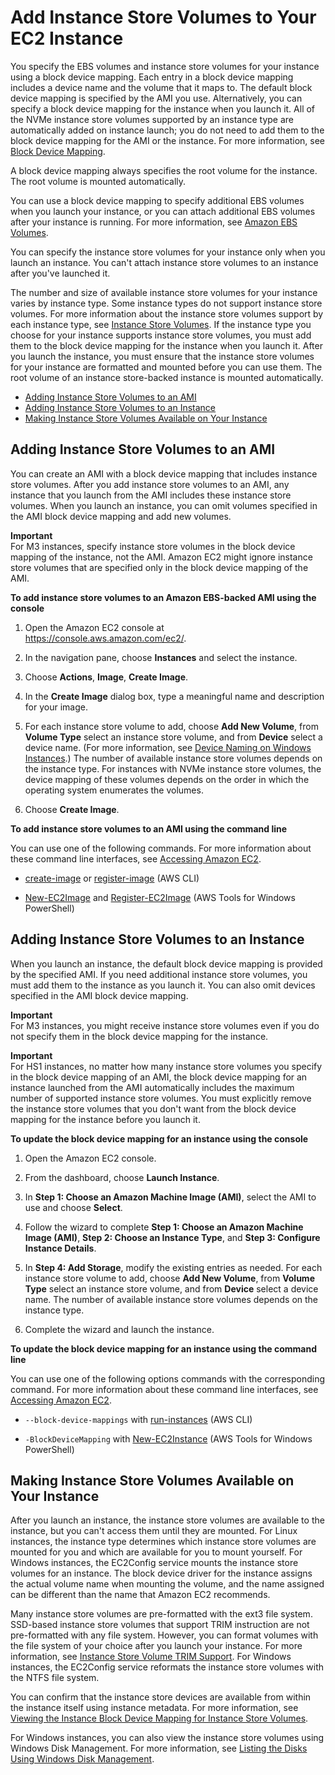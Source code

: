 # Add Instance Store Volumes to Your EC2 Instance<a name="add-instance-store-volumes"></a>

You specify the EBS volumes and instance store volumes for your instance using a block device mapping\. Each entry in a block device mapping includes a device name and the volume that it maps to\. The default block device mapping is specified by the AMI you use\. Alternatively, you can specify a block device mapping for the instance when you launch it\. All of the NVMe instance store volumes supported by an instance type are automatically added on instance launch; you do not need to add them to the block device mapping for the AMI or the instance\. For more information, see [Block Device Mapping](block-device-mapping-concepts.md)\.

A block device mapping always specifies the root volume for the instance\. The root volume is mounted automatically\.

You can use a block device mapping to specify additional EBS volumes when you launch your instance, or you can attach additional EBS volumes after your instance is running\. For more information, see [Amazon EBS Volumes](EBSVolumes.md)\.

You can specify the instance store volumes for your instance only when you launch an instance\. You can't attach instance store volumes to an instance after you've launched it\.

The number and size of available instance store volumes for your instance varies by instance type\. Some instance types do not support instance store volumes\. For more information about the instance store volumes support by each instance type, see [Instance Store Volumes](InstanceStorage.md#instance-store-volumes)\. If the instance type you choose for your instance supports instance store volumes, you must add them to the block device mapping for the instance when you launch it\. After you launch the instance, you must ensure that the instance store volumes for your instance are formatted and mounted before you can use them\. The root volume of an instance store\-backed instance is mounted automatically\.


+ [Adding Instance Store Volumes to an AMI](#adding-instance-storage-ami)
+ [Adding Instance Store Volumes to an Instance](#adding-instance-storage-instance)
+ [Making Instance Store Volumes Available on Your Instance](#making-instance-stores-available-on-your-instances)

## Adding Instance Store Volumes to an AMI<a name="adding-instance-storage-ami"></a>

You can create an AMI with a block device mapping that includes instance store volumes\. After you add instance store volumes to an AMI, any instance that you launch from the AMI includes these instance store volumes\. When you launch an instance, you can omit volumes specified in the AMI block device mapping and add new volumes\.

**Important**  
For M3 instances, specify instance store volumes in the block device mapping of the instance, not the AMI\. Amazon EC2 might ignore instance store volumes that are specified only in the block device mapping of the AMI\.

**To add instance store volumes to an Amazon EBS\-backed AMI using the console**

1. Open the Amazon EC2 console at [https://console\.aws\.amazon\.com/ec2/](https://console.aws.amazon.com/ec2/)\.

1. In the navigation pane, choose **Instances** and select the instance\.

1. Choose **Actions**, **Image**, **Create Image**\.

1. In the **Create Image** dialog box, type a meaningful name and description for your image\.

1. For each instance store volume to add, choose **Add New Volume**, from **Volume Type** select an instance store volume, and from **Device** select a device name\. \(For more information, see [Device Naming on Windows Instances](device_naming.md)\.\) The number of available instance store volumes depends on the instance type\. For instances with NVMe instance store volumes, the device mapping of these volumes depends on the order in which the operating system enumerates the volumes\.

1. Choose **Create Image**\.

**To add instance store volumes to an AMI using the command line**

You can use one of the following commands\. For more information about these command line interfaces, see [Accessing Amazon EC2](concepts.md#access-ec2)\.

+ [create\-image](http://docs.aws.amazon.com/cli/latest/reference/ec2/create-image.html) or [register\-image](http://docs.aws.amazon.com/cli/latest/reference/ec2/register-image.html) \(AWS CLI\)

+ [New\-EC2Image](http://docs.aws.amazon.com/powershell/latest/reference/items/New-EC2Image.html) and [Register\-EC2Image](http://docs.aws.amazon.com/powershell/latest/reference/items/Register-EC2Image.html) \(AWS Tools for Windows PowerShell\)

## Adding Instance Store Volumes to an Instance<a name="adding-instance-storage-instance"></a>

When you launch an instance, the default block device mapping is provided by the specified AMI\. If you need additional instance store volumes, you must add them to the instance as you launch it\. You can also omit devices specified in the AMI block device mapping\.

**Important**  
For M3 instances, you might receive instance store volumes even if you do not specify them in the block device mapping for the instance\.

**Important**  
For HS1 instances, no matter how many instance store volumes you specify in the block device mapping of an AMI, the block device mapping for an instance launched from the AMI automatically includes the maximum number of supported instance store volumes\. You must explicitly remove the instance store volumes that you don't want from the block device mapping for the instance before you launch it\.

**To update the block device mapping for an instance using the console**

1. Open the Amazon EC2 console\.

1. From the dashboard, choose **Launch Instance**\.

1. In **Step 1: Choose an Amazon Machine Image \(AMI\)**, select the AMI to use and choose **Select**\.

1. Follow the wizard to complete **Step 1: Choose an Amazon Machine Image \(AMI\)**, **Step 2: Choose an Instance Type**, and **Step 3: Configure Instance Details**\.

1. In **Step 4: Add Storage**, modify the existing entries as needed\. For each instance store volume to add, choose **Add New Volume**, from **Volume Type** select an instance store volume, and from **Device** select a device name\. The number of available instance store volumes depends on the instance type\.

1. Complete the wizard and launch the instance\.

**To update the block device mapping for an instance using the command line**

You can use one of the following options commands with the corresponding command\. For more information about these command line interfaces, see [Accessing Amazon EC2](concepts.md#access-ec2)\.

+ `--block-device-mappings` with [run\-instances](http://docs.aws.amazon.com/cli/latest/reference/ec2/run-instances.html) \(AWS CLI\)

+ `-BlockDeviceMapping` with [New\-EC2Instance](http://docs.aws.amazon.com/powershell/latest/reference/items/New-EC2Instance.html) \(AWS Tools for Windows PowerShell\)

## Making Instance Store Volumes Available on Your Instance<a name="making-instance-stores-available-on-your-instances"></a>

After you launch an instance, the instance store volumes are available to the instance, but you can't access them until they are mounted\. For Linux instances, the instance type determines which instance store volumes are mounted for you and which are available for you to mount yourself\. For Windows instances, the EC2Config service mounts the instance store volumes for an instance\. The block device driver for the instance assigns the actual volume name when mounting the volume, and the name assigned can be different than the name that Amazon EC2 recommends\.

Many instance store volumes are pre\-formatted with the ext3 file system\. SSD\-based instance store volumes that support TRIM instruction are not pre\-formatted with any file system\. However, you can format volumes with the file system of your choice after you launch your instance\. For more information, see [Instance Store Volume TRIM Support](ssd-instance-store.md#InstanceStoreTrimSupport)\. For Windows instances, the EC2Config service reformats the instance store volumes with the NTFS file system\.

You can confirm that the instance store devices are available from within the instance itself using instance metadata\. For more information, see [Viewing the Instance Block Device Mapping for Instance Store Volumes](block-device-mapping-concepts.md#bdm-instance-metadata)\.

For Windows instances, you can also view the instance store volumes using Windows Disk Management\. For more information, see [Listing the Disks Using Windows Disk Management](ec2-windows-volumes.md#windows-disks)\.